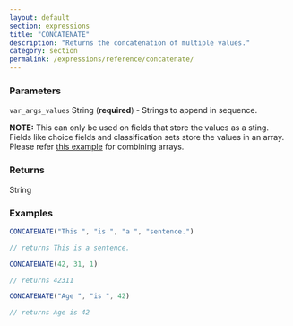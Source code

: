 ```yaml
---
layout: default
section: expressions
title: "CONCATENATE"
description: "Returns the concatenation of multiple values."
category: section
permalink: /expressions/reference/concatenate/
---
```


### Parameters

`var_args_values` String (__required__) - Strings to append in sequence.

**NOTE:** This can only be used on fields that store the values as a sting. Fields like choice fields and classification sets store the values in an array. Please refer [this example](http://developer.fulcrumapp.com/expressions/examples/combine-arrays/) for combining arrays.

### Returns

String

### Examples

```js
CONCATENATE("This ", "is ", "a ", "sentence.")

// returns This is a sentence.
```


```js
CONCATENATE(42, 31, 1)

// returns 42311
```


```js
CONCATENATE("Age ", "is ", 42)

// returns Age is 42
```
